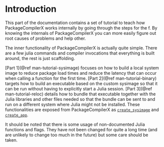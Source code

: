 # Introduction

This part of the documentation contains a set of tutorial to teach how
PackageCompilerX works internally by going through the steps for the f. By knowing the internals of
PackageCompilerX you can more easily figure out root causes of problems and
help other.

The inner functionality of PackageCompilerX is actually quite simple.
There are a few julia commands and compiler invocations that everything
is built around, the rest is just scaffolding.

[Part 1](@ref man-tutorial-sysimage) focuses on how to build a local system
image to reduce package load times and reduce the latency that can occur when
calling a function for the first time. [Part 2](@ref man-tutorial-binary)
targets how to build an executable based on the custom sysimage so that it can
be run without having to explicitly start a Julia session. [Part 3](@ref man-tutorial-reloc)
details how to bundle that executable together with the Julia libraries and
other files needed so that the bundle can be sent to and run on a different
system where Julia might not be installed. These functionalities are exposed
from PackageCompilerX as [`create_sysimage`](@ref) and [`create_app`](@ref).

It should be noted that there is some usage of non-documented Julia functions
and flags.  They have not been changed for quite a long time (and are unlikely
to change too much in the future) but some care should be taken.

